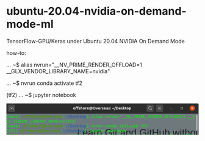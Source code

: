# ubuntu-20.04-nvidia-on-demand-mode-ml

TensorFlow-GPU/Keras under Ubuntu 20.04 NVIDIA On Demand Mode

how-to:

... ~$ alias nvrun="__NV_PRIME_RENDER_OFFLOAD=1 __GLX_VENDOR_LIBRARY_NAME=nvidia"

... ~$ nvrun conda activate tf2

(tf2) ... ~$ jupyter notebook

<img src='./Screenshot from 2020-04-24 17-47-08.png' align='center'>
